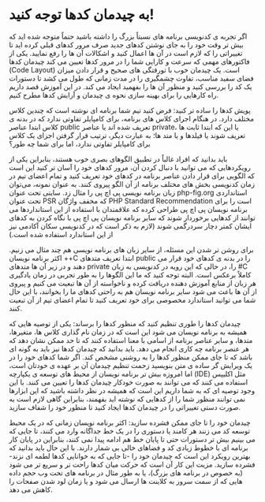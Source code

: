 # به چیدمان کدها توجه کنید!

اگر تجربه ی کدنویسی برنامه های نسبتاً بزرگ را داشته باشید حتماً متوجه شده اید که بیش تر وقت خود را به جای نوشتن کدهای جدید صرف مرور کدهای قبلی کرده اید تا تغییراتی را که لازم است در آن ها اعمال کنید و اشکالات آن ها را رفع نمایید. یکی از فاکتورهای مهمی که سرعت و کارایی شما را در مرور کدها تعیین می کند چیدمان کدها (Code Layout) است. یک چیدمان خوب با تورفتگی های صحیح و قرار دادن میزان فضای سفید مناسب، تفاوت چشمگیری را در مدت زمانی که طول می کشد تا دستورات یک کد را بررسی کنید و منظور آن ها را بفهمید ایجاد می کند. در این آموزش قصد داریم راه کارهایی را برای بهینه سازی نحوه ی چیدمان و آرایش کدها مطرح کنیم.

پویش کدها را ساده تر کنید:
فرض کنید تیم شما برنامه ای نوشته است که چندین کلاس مختلف دارد. در هنگام اجرای کلاس های برنامه، برای کامپایلر تفاوتی ندارد که در بدنه ی کلاس ابتدا عناصر public تعریف شده اند یا عناصر private، یا این که ابتدا ثابت ها تعریف شوند یا فیلدها و یا متد ها؛ به عبارت دیگر، ترتیب قرار گرفتن اجزای یک کلاس برای کامپایلر تفاوتی ندارد، اما برای شما چه طور؟

باید بدانید که افراد غالباً در تطبیق الگوهای بصری خوب هستند، بنابراین یکی از رویکردهایی که می توانید با دنبال کردن آن، مرور کدهای خود را آسان تر کنید این است که الگویی برای قرار دادن عناصر برنامه در کدهای خود تعریف کنید و تمام اعضای تیم در زمان کدنویسی بخش های مختلف برنامه از آن الگو پیروی کنند. به عنوان نمونه، می‌توان زبان برنامه نویسی پی اچ پی را مثال زد. سایتی تحت عنوان php-fig.org استانداردی تحت عنوان PSR که مخفف واژگان PHP Standard Recommendation است را برای برنامه نویسان پی اچ پی طراحی کرده که علاقمندان با استفاده از این استانداردها می توانند از کدهایی برخوردار شوند که سایر برنامه نویسان پی اچ پی با نگاه کردن به کدهای ایشان کمتر دچار سردرگمی شوند (لازم به ذکر است که در کدنویسی سکان آکادمی نیز از این استاندارد استفاده شده است.)

برای روشن تر شدن این مسئله، از سایر زبان های برنامه نویسی هم چند مثال می زنیم. اکثر برنامه نویسان ++C ابتدا تعریف متدهای public را در بدنه ی کدهای خود قرار می دهند و در زیر آن ها متدهای private را، در حالی که این رویه در کدنویسی به زبان #C کاملاً برعکس است. البته توجه کنید که ما این الگوها را به طور تجربی در زمان یادگیری هر زبان از منابع آموزش دهنده دریافت کرده و ناخواسته از آن ها تبعیت می کنیم و پیروی از آن ها باعث می شود سایر برنامه نویسان هم به راحتی کدهای ما را بخوانند، با این  حال شما می توانید استاندارد مخصوصی برای خود تعریف کنید تا تمام اعضای تیم از آن تبعیت کنند.

چیدمان کدها را طوری تنظیم کنید که منظور کدها را برساند:
یکی از توصیه هایی که همیشه به برنامه نویسان می شود این است که در زمان نام گذاری کلاس ها، متغیرها، متدها، و سایر عناصر برنامه از اسامی با معنا استفاده کنند که تا حد ممکن نشان دهد که هر عنصر برنامه چه کاری انجام می دهد. باید بدانید که چیدمان کدها نیز باید به گونه ای باشد که تا جای ممکن منظور کدها را به روشنی مشخص کند. اگر شما کدهای خود را در یک ویرایش گر ساده ی متن بنویسید زحمت تنظیم چیدمان آن بر عهده ی خودتان است، اما امروزه بیش تر برنامه نویسان از محیط های توسعه ی یکپارچه (IDE) مثل اکلیپس استفاده می کنند که می توانند به صورت خودکار چیدمان کدها را تعیین می کنند. با این وجود توصیه ای که به شما داریم این است که همیشه در نظر داشته باشید که این ابزارها نمی توانند منظور شما را از کدهایی که نوشته اید بفهمند، بنابراین گاهی لازم است به صورت دستی تغییراتی را در چیدمان کدها ایجاد کنید تا منظور خود را شفاف سازید.

چیدمان خود را تا جای ممکن فشرده سازید:
اکثر برنامه نویسان زمانی که در یک محیط توسعه کد می زنند هر کامند یا دستوری را در یک خط جداگانه وارد می کنند، تا جایی که می بینیم بیش تر دستورات حتی تا پایان خط هم ادامه پیدا نمی کنند، بنابراین در پایان کار برنامه ای با خطوط زیادی کد و فضاهای خالی بی شمار دارند. با این حال باید بدانید که بهترین رویکرد این است که چیدمان خود را -تا جایی که به خوانایی کدها لطمه ای نزند- فشرده سازید. مزیت این کار آن است که حرکت میان کدها راحت تر و سریع تر می شود (به خصوص در برنامه های بزرگ)، یا به طور مثال در برنامه های تحت وب حجم داده هایی که از سمت سرور به کلاینت ها ارسال می شود و یا زمان لود شدن صفحات را کاهش می دهد.
